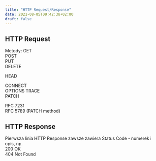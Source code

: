 ```yaml
---
title: "HTTP Request/Response"
date: 2021-08-05T09:42:38+02:00
draft: false
---
```


## HTTP Request

Metody:
GET  
POST  
PUT  
DELETE  

HEAD  

CONNECT  
OPTIONS
TRACE  
PATCH  

RFC 7231  
RFC 5789  (PATCH method)

## HTTP Response
Pierwsza linia HTTP Response zawsze zawiera Status Code - numerek i opis, np.  
200 OK  
404 Not Found  



